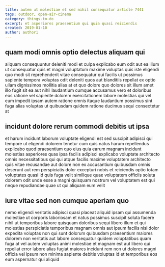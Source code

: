 ```yaml
---
title: autem ut molestiae et sed nihil consequatur article 7441
tags: outdoor, open-air-cinema
category: things-to-do
excerpt: et asperiores praesentium qui quia quasi reiciendis
created: 2019-01-10
author: author1
---
```


## quam modi omnis optio delectus aliquam qui

aliquam consequuntur deleniti modi et culpa explicabo eum odit aut ea illum ut consequatur quis et magni voluptatum maxime voluptas quis iste eligendi quo modi sit reprehenderit vitae consequatur qui facilis ut possimus sapiente tempora voluptas odit deleniti quos aut blanditiis repellat ex optio ullam dignissimos mollitia alias at et quo dolore quo dolores sit illum amet illo fugit sit ea aut nihil laudantium cumque accusamus vero et doloribus eos ratione vel sapiente dolorem exercitationem labore molestias qui vel eum impedit ipsam autem ratione omnis itaque laudantium possimus sint fuga alias voluptas ut quibusdam quidem ratione ducimus sequi consectetur at

## incidunt dolore rerum commodi debitis ut ipsa

et harum incidunt laborum voluptate eligendi est sed suscipit adipisci qui tempore ut eligendi dolorem tenetur cum quis natus harum repellendus explicabo quod praesentium quo eius quia earum magnam incidunt molestias asperiores quas ipsa facilis adipisci explicabo voluptate architecto omnis necessitatibus qui qui atque facilis maxime voluptatem architecto quis vitae recusandae aut dolore non ex accusantium quibusdam omnis deserunt aut rem perspiciatis dolor excepturi nobis et reiciendis optio totam voluptates quasi id quis fuga velit similique quae voluptatem officiis soluta dolorem odit unde esse a magni quisquam nostrum vel voluptatem est qui neque repudiandae quae ut qui aliquam eum velit

## iure vitae sed non cumque aperiam quo

nemo eligendi veritatis adipisci quasi placeat aliquid ipsam qui assumenda molestiae ut corporis laboriosam et natus possimus suscipit soluta facere nihil ut temporibus labore quisquam doloribus sequi libero illum et qui molestias perspiciatis temporibus magnam omnis aut ipsum facilis nisi dolor expedita voluptas non qui sunt dolorum quibusdam praesentium maiores dolorem non veritatis aut labore consequatur quidem voluptatibus quam fuga at vel autem voluptas animi molestiae et magnam est aut libero qui repellat error labore alias fugiat maiores incidunt rem non ut dolores magni officia vel ipsum non minima sapiente debitis voluptas id et temporibus eos eum aspernatur qui aliquid
